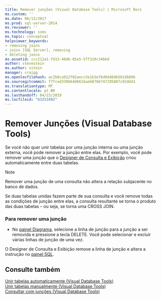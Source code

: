 ```yaml
---
title: Remover junções (Visual Database Tools) | Microsoft Docs
ms.custom: ''
ms.date: 06/13/2017
ms.prod: sql-server-2014
ms.reviewer: ''
ms.technology: ssms
ms.topic: conceptual
helpviewer_keywords:
- removing joins
- joins [SQL Server], removing
- deleting joins
ms.assetid: ccc212a1-fd13-48d6-85e5-5ff310c34bbd
author: stevestein
ms.author: sstein
manager: craigg
ms.openlocfilehash: ac2b8ca912f02aecc5e1b3e76d04d84b501db89b
ms.sourcegitcommit: f7fced330b64d6616aeb8766747295807c92dd41
ms.translationtype: MT
ms.contentlocale: pt-BR
ms.lasthandoff: 04/23/2019
ms.locfileid: "63253492"
---
```

# <a name="remove-joins-visual-database-tools"></a>Remover Junções (Visual Database Tools)
  Se você não quer unir tabelas por uma junção interna ou uma junção externa, você pode remover a junção entre elas. Por exemplo, você pode remover uma junção que o [Designer de Consulta e Exibição](visual-database-tools.md) criou automaticamente entre duas tabelas.  
  
> [!NOTE]  
>  Remover uma junção de uma consulta não altera a relação subjacente no banco de dados.  
  
 Se duas tabelas unidas fazem parte de sua consulta e você remove todas as condições de junção entre elas, a consulta resultante se torna o produto das duas tabelas – ou seja, se torna uma CROSS JOIN.  
  
### <a name="to-remove-a-join"></a>Para remover uma junção  
  
-   No [painel Diagrama](diagram-pane-visual-database-tools.md), selecione a linha de junção para a junção a ser removida e pressione a tecla DELETE. Você pode selecionar e excluir várias linhas de junção de uma vez.  
  
 O Designer de Consulta e Exibição remove a linha de junção e altera a instrução no [painel SQL](sql-pane-visual-database-tools.md).  
  
## <a name="see-also"></a>Consulte também  
 [Unir tabelas automaticamente &#40;Visual Database Tools&#41;](join-tables-automatically-visual-database-tools.md)   
 [Unir tabelas manualmente &#40;Visual Database Tools&#41;](join-tables-manually-visual-database-tools.md)   
 [Consultar com junções &#40;Visual Database Tools&#41;](query-with-joins-visual-database-tools.md)  
  
  
